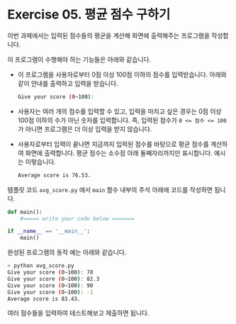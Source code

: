 # Exercise 05. 평균 점수 구하기

이번 과제에서는 입력된 점수들의 평균을 계산해 화면에 출력해주는 프로그램을 작성합니다.

이 프로그램이 수행해야 하는 기능들은 아래와 같습니다.
- 이 프로그램을 사용자로부터 0점 이상 100점 이하의 점수를 입력받습니다. 아래와 같이 안내를 출력하고 입력을 받습니다.
  
  ```bash
  Give your score (0~100):
  ```

- 사용자는 여러 개의 점수를 입력할 수 있고, 입력을 마치고 싶은 경우는 0점 이상 100점 이하의 수가 아닌 숫자를 입력합니다. 즉, 입력된 점수가 `0 <= 점수 <= 100` 가 아니면 프로그램은 더 이상 입력을 받지 않습니다. 

- 사용자로부터 입력이 끝나면 지금까지 입력된 점수를 바탕으로 평균 점수를 계산하여 화면에 출력합니다. 평균 점수는 소수점 아래 둘째자리까지만 표시합니다. 예시는 이렇습니다.
  
  ```bash
  Average score is 76.53.
  ```

템플릿 코드 `avg_score.py` 에서 `main` 함수 내부의 주석 아래에 코드를 작성하면 됩니다.

``` python
def main():
    #===== write your code below =======

if __name__ == '__main__':
    main()
```
완성된 프로그램의 동작 예는 아래와 같습니다.

```bash
> python avg_score.py
Give your score (0~100): 78
Give your score (0~100): 82.3
Give your score (0~100): 90
Give your score (0~100): -1
Average score is 83.43.
```

여러 점수들을 입력하여 테스트해보고 제출하면 됩니다.